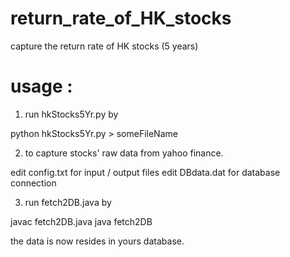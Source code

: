 # return_rate_of_HK_stocks
capture the return rate of HK stocks (5 years)

usage :
=======
1. run hkStocks5Yr.py by

python hkStocks5Yr.py > someFileName

2. to capture stocks' raw data from yahoo finance.

edit config.txt for input / output files
edit DBdata.dat for database connection

3. run fetch2DB.java by

javac fetch2DB.java
java fetch2DB

the data is now resides in yours database.

